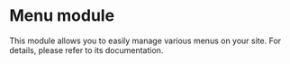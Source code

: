Menu module
===========

This module allows you to easily manage various menus on your site. For details, please refer to its documentation.